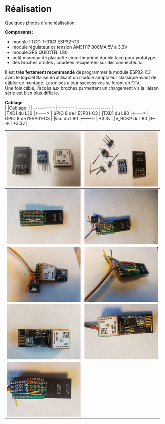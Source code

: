# Réalisation #

Quelques photos d'une réalisation.

**Composants:**
- module TTGO T-01C3 ESP32-C3
- module régulateur de tension AMS1117 800MA 5V à 3,3V
- module GPS QUECTEL L80
- petit morceau de plaquette circuit imprimé double face pour prototype.
- des broches droites / coudées récupérées sur des connecteurs.

Il est **très fortement recommandé** de programmer le module ESP32-C3 avec le logiciel Balise en utilisant un module adaptateur classique avant de câbler
ce montage.
Les mises à jour successives se feront en OTA.  
Une fois câblé, l'accès aux broches permettant un chargement via la liaison série est bien plus difficile.  

**Cablage**  
 | |Cablage|  |
  | -----------|---------  | ---------------- |  
 |TXD1 du L80  |<--->  | GPIO 8 de l'ESP01-C3  |
 |TXD1 du L80  |<---> |  GPIO 8 de l'ESP01-C3  |
 |Vcc du L80  |<--->  | +3.3v   |
 |V_BCKP du L80  |<--->  | +3.3v   |

|   <img src="/img_realisation/20220304_054235.jpg" width="400"> | <img src="/img_realisation/20220304_055358.jpg" width="400">  |
|  ------ | -------------- |
|   <img src="/img_realisation/20220304_092637.jpg" width="400"> | <img src="/img_realisation/20220304_094239.jpg" width="400">  |
|   <img src="/img_realisation/20220304_094310.jpg" width="400"> | <img src="/img_realisation/20220304_094325.jpg" width="400">  |
|   <img src="/img_realisation/20220304_085521.jpg" width="400"> | <img src="/img_realisation/20220304_095022.jpg" width="400">  |
|   <img src="/img_realisation/20220304_095044.jpg" width="400"> | |



